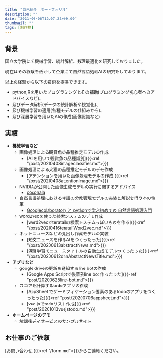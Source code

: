 ```yaml
---
title: "自己紹介　ポートフォリオ"
description: ""
date: "2021-04-08T13:07:22+09:00"
thumbnail: ""
tags: [制作物]
---
```

## 背景
国立大学院にて機械学習、統計解析、数理最適化を研究しておりました。

現在はその経験を活かして企業にて自然言語処理AIの研究をしております。

以上の経験から以下の技術を提供できます。

- python,Rを用いたプログラミングとその補助(プログラミング初心者へのアドバイスなど)、
- 及びデータ解析(データの統計解析や視覚化)、
- 及び機械学習の適用(各種モデルの仕組みから)、
- 及び深層学習を用いたAIの作成(画像認識など)

## 実績
  - **機械学習など**
    - 画像処理による観賞魚の品種推定モデルの作成
      - [AI を用いて観賞魚の品種識別]({{<ref "/post/20210408imageclassifier.md">}})
    - 画像処理による犬猫の品種推定モデルのデモ作成
      - [アテンションを用いた画像処理モデルの作成]({{<ref "/post/20210408attentionimage.md">}})
    - NVIDIAが公開した画像生成モデルの実行に関するアドバイス
      - [coconala ](https://coconala.com/users/1117897/services)
    - 自然言語処理における単語の分散表現モデルの実装と解説を行う本の執筆
      - [Googlecolaboratory と pythonで学ぶ初めての 自然言語処理入門](https://subcul-science.booth.pm/items/1562211)
    - word2vecを使った検索システムのデモ作成
      - [word2vecでteratailの検索システムっぽいものを作る]({{<ref "/post/20210416teratailWord2vec.md">}})
    - ネットニュースなどの見出し作成モデルの実装
      - [短文ニュースを作るAIをつくったった]({{<ref "/post/20200613abstractNews.md">}})
      - [深層学習でニュースタイトルの自動生成モデルつくったった]({{<ref "/post/20200612dnnAbstractNewsTitle.md">}})
- **アプリなど**
  - google driveの更新を通知するline botの作成
    - [Google Apps Scriptで後輩系line bot 作ったった]({{<ref "post/20200625line-bot.md">}})
  - スコアを計算するtodoアプリの作成
    - [AppSheet でゲーミフィケーション要素のあるtodoのアプリをつくったった]({{<ref "post/20200706appsheet.md">}})
    - [vue.jsでtodoリスト作成]({{<ref "post/20201013vuejstodo.md">}})
- **ホームページのデモ**
  - [放課後デイサービスのサンプルサイト](https://wonderful-thompson-1e690c.netlify.app/)

## お仕事のご依頼
[お問い合わせ]({{<ref "/form.md">}})からご連絡ください。

